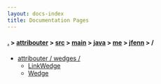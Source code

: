 ```yaml
---
layout: docs-index
title: Documentation Pages
---
```

#### [.](./../../../../../../index) > [attribouter](./../../../../../index) > [src](./../../../../index) > [main](./../../../index) > [java](./../../index) > [me](./../index) > [jfenn](./index) > **/**

- [attribouter / wedges /](attribouter/wedges)
	- [LinkWedge](attribouter/wedges/LinkWedge)
	- [Wedge](attribouter/wedges/Wedge)
